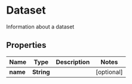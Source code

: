 

# Dataset

Information about a dataset

## Properties

| Name | Type | Description | Notes |
|------------ | ------------- | ------------- | -------------|
|**name** | **String** |  |  [optional] |



